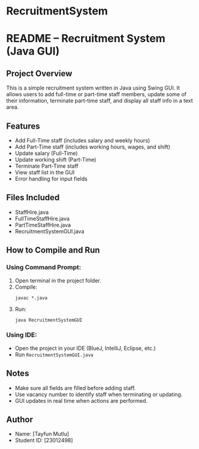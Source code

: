 # RecruitmentSystem

# README – Recruitment System (Java GUI)

## Project Overview
This is a simple recruitment system written in Java using Swing GUI. It allows users to add full-time or part-time staff members, update some of their information, terminate part-time staff, and display all staff info in a text area.

## Features
- Add Full-Time staff (includes salary and weekly hours)
- Add Part-Time staff (includes working hours, wages, and shift)
- Update salary (Full-Time)
- Update working shift (Part-Time)
- Terminate Part-Time staff
- View staff list in the GUI
- Error handling for input fields

## Files Included
- StaffHire.java
- FullTimeStaffHire.java
- PartTimeStaffHire.java
- RecruitmentSystemGUI.java

## How to Compile and Run

### Using Command Prompt:
1. Open terminal in the project folder.
2. Compile:
   ```
   javac *.java
   ```
3. Run:
   ```
   java RecruitmentSystemGUI
   ```

### Using IDE:
- Open the project in your IDE (BlueJ, IntelliJ, Eclipse, etc.)
- Run `RecruitmentSystemGUI.java`

## Notes
- Make sure all fields are filled before adding staff.
- Use vacancy number to identify staff when terminating or updating.
- GUI updates in real time when actions are performed.

## Author
- Name: [Tayfun Mutlu]
- Student ID: [23012498]
